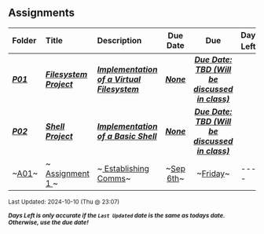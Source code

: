 ## Assignments

| Folder | Title | Description | Due Date | Due | Days Left<sup>*</sup> |
|:------|:------|:------|:-----:|:-----:|-----|
| ***<a href="https://github.com/rugbyprof/5143-Operating-Systems/tree/master/Assignments/P01">P01</a>*** | ***<a href="https://github.com/rugbyprof/5143-Operating-Systems/tree/master/Assignments/P01"> Filesystem Project </a>*** | ***<a href="https://github.com/rugbyprof/5143-Operating-Systems/tree/master/Assignments/P01"> Implementation of a Virtual Filesystem</a>*** | ***<a href="https://github.com/rugbyprof/5143-Operating-Systems/tree/master/Assignments/P01">None</a>*** | ***<a href="https://github.com/rugbyprof/5143-Operating-Systems/tree/master/Assignments/P01"> Due Date: TBD (Will be discussed in class)</a>*** |  |
| ***<a href="https://github.com/rugbyprof/5143-Operating-Systems/tree/master/Assignments/P02">P02</a>*** | ***<a href="https://github.com/rugbyprof/5143-Operating-Systems/tree/master/Assignments/P02"> Shell Project </a>*** | ***<a href="https://github.com/rugbyprof/5143-Operating-Systems/tree/master/Assignments/P02"> Implementation of a Basic Shell</a>*** | ***<a href="https://github.com/rugbyprof/5143-Operating-Systems/tree/master/Assignments/P02">None</a>*** | ***<a href="https://github.com/rugbyprof/5143-Operating-Systems/tree/master/Assignments/P02"> Due Date: TBD (Will be discussed in class)</a>*** |  |
| ~<a href="https://github.com/rugbyprof/5143-Operating-Systems/tree/master/Assignments/A01">A01</a>~ | ~<a href="https://github.com/rugbyprof/5143-Operating-Systems/tree/master/Assignments/A01"> Assignment 1 </a>~ | ~<a href="https://github.com/rugbyprof/5143-Operating-Systems/tree/master/Assignments/A01"> Establishing Comms</a>~ | ~<a href="https://github.com/rugbyprof/5143-Operating-Systems/tree/master/Assignments/A01">Sep 6th</a>~ | ~<a href="https://github.com/rugbyprof/5143-Operating-Systems/tree/master/Assignments/A01">Friday</a>~ | ---- |

<sup>Last Updated: 2024-10-10 (Thu @ 23:07)</sup> 

<sup>***Days Left is only accurate if the `Last Updated` date is the same as todays date. Otherwise, use the due date!***</sup> 